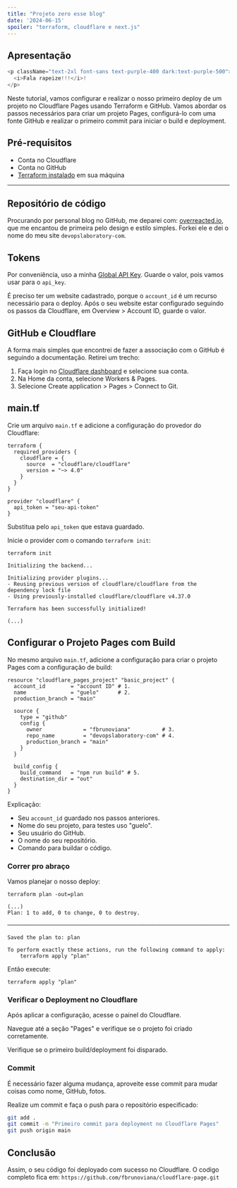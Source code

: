 ```yaml
---
title: "Projeto zero esse blog"
date: '2024-06-15'
spoiler: "terraform, cloudflare e next.js"
---
```

## Apresentação

```js
<p className="text-2xl font-sans text-purple-400 dark:text-purple-500">
  <i>Fala rapeize!!!</i>!
</p>
```

Neste tutorial, vamos configurar e realizar o nosso primeiro deploy de um projeto no Cloudflare Pages usando Terraform e GitHub. Vamos abordar os passos necessários para criar um projeto Pages, configurá-lo com uma fonte GitHub e realizar o primeiro commit para iniciar o build e deployment.

## Pré-requisitos
- Conta no Cloudflare
- Conta no GitHub 
- [Terraform instalado](https://developer.hashicorp.com/terraform/install) em sua máquina 

---
## Repositório de código

Procurando por personal blog no GitHub, me deparei com: [overreacted.io](https://github.com/gaearon/overreacted.io), que me encantou de primeira pelo design e estilo simples. Forkei ele e dei o nome do meu site `devopslaboratory-com`.

## Tokens

Por conveniência, uso a minha [Global API Key](https://dash.cloudflare.com/profile/api-tokens). Guarde o valor, pois vamos usar para o `api_key`.

É preciso ter um website cadastrado, porque o `account_id` é um recurso necessário para o deploy. Após o seu website estar configurado seguindo os passos da Cloudflare, em Overview > Account ID, guarde o valor.

## GitHub e Cloudflare

A forma mais simples que encontrei de fazer a associação com o GitHub é seguindo a documentação. Retirei um trecho:

1. Faça login no [Cloudflare dashboard](https://dash.cloudflare.com/) e selecione sua conta.
2. Na Home da conta, selecione Workers & Pages.
3. Selecione Create application > Pages > Connect to Git.

## main.tf 

Crie um arquivo `main.tf` e adicione a configuração do provedor do Cloudflare:

```hcl
terraform {
  required_providers {
    cloudflare = {
      source  = "cloudflare/cloudflare"
      version = "~> 4.0"
    }
  }
}

provider "cloudflare" {
  api_token = "seu-api-token"
}
```

Substitua pelo `api_token` que estava guardado.

Inicie o provider com o comando `terraform init`:

```shell
terraform init   

Initializing the backend...

Initializing provider plugins...
- Reusing previous version of cloudflare/cloudflare from the dependency lock file
- Using previously-installed cloudflare/cloudflare v4.37.0

Terraform has been successfully initialized!

(...)
```

## Configurar o Projeto Pages com Build

No mesmo arquivo `main.tf`, adicione a configuração para criar o projeto Pages com a configuração de build:

```hcl
resource "cloudflare_pages_project" "basic_project" {
  account_id        = "account ID" # 1.
  name              = "guelo"      # 2. 
  production_branch = "main"

  source {
    type = "github"
    config {
      owner             = "fbrunoviana"          # 3.
      repo_name         = "devopslaboratory-com" # 4.
      production_branch = "main"
    }
  }

  build_config {
    build_command   = "npm run build" # 5.
    destination_dir = "out"
  }
}
```

Explicação:

- Seu `account_id` guardado nos passos anteriores.
- Nome do seu projeto, para testes uso "guelo".
- Seu usuário do GitHub.
- O nome do seu repositório.
- Comando para buildar o código.

### Correr pro abraço

Vamos planejar o nosso deploy:

```shell
terraform plan -out=plan

(...)
Plan: 1 to add, 0 to change, 0 to destroy.

───────────────────────────────────────────────────────────────────────────────────────────────────────────────────────────────────

Saved the plan to: plan

To perform exactly these actions, run the following command to apply:
    terraform apply "plan"
```

Então execute:

```shell
terraform apply "plan"
```

### Verificar o Deployment no Cloudflare

Após aplicar a configuração, acesse o painel do Cloudflare.

Navegue até a seção "Pages" e verifique se o projeto foi criado corretamente.

Verifique se o primeiro build/deployment foi disparado.

### Commit 

É necessário fazer alguma mudança, aproveite esse commit para mudar coisas como nome, GitHub, fotos.

Realize um commit e faça o push para o repositório especificado:

```bash
git add .
git commit -m "Primeiro commit para deployment no Cloudflare Pages"
git push origin main
```

## Conclusão

Assim, o seu código foi deployado com sucesso no Cloudflare. O codigo completo fica em: `https://github.com/fbrunoviana/cloudflare-page.git`